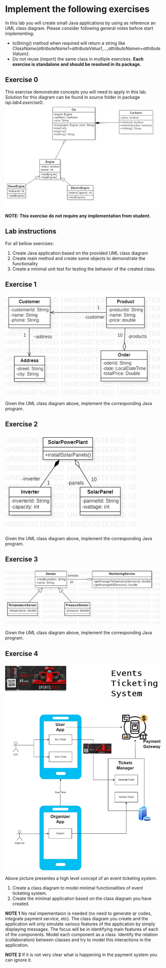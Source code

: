 # Implement the following exercises

In this lab you will create small Java applications by using as reference an UML class diagram. Please consider following general notes before start implementing:
- toString() method when required will return a string like *ClassName{attributeName1=attributeValue1,...,attributeNamen=attributeValuen}*.
- Do not reuse (import) the same class in multiple exercises. **Each exercise is standalone and should be resolved in its package.**

## Exercise 0

This exercise demonstrate concepts you will need to apply in this lab. Solution for this diagram can be found in source folder in package *isp.lab4.exercise0*.
![Exercise 1 image](docs/ex0.jpg)

**NOTE: This exercise do not require any implementation from student.**

## Lab instructions

For all bellow exercises:
1. Create Java application based on the provided UML class diagram
2. Create main method and create some objects to demonstrate the functionality 
3. Create a minimal unit test for testing the behavior of the created class.

## Exercise 1
![Exercise 1 image](docs/Ex1.jpg)

Given the UML class diagram above, implement the corresponding Java program.


## Exercise 2
![Exercise 2 image](docs/Ex2.jpg)

Given the UML class diagram above, implement the corresponding Java program.

## Exercise 3 
![Exercise 3 image](docs/Ex3.jpg)

Given the UML class diagram above, implement the corresponding Java program.


## Exercise 4
![Exercise 4 image](docs/tickets_app2.jpg)

Above picture presentes a high level concept of an event ticketing system. 
1. Create a class diagram to model minimal functionalities of event ticketing system. 
2. Create the minimal application based on the class diagram you have created.


**NOTE 1** No real impementaion is needed (no need to generate qr codes, integrate payment service, etc). The class diagram you create and the application will only simulate various features of the application by simply displaying messages. 
The focus will be in identifying main features of each of the components. Model each component as a class. Identify the relation (collaboration) between classes and try to model this interactions in the application.


**NOTE 2** If it is not very clear what is happening in the payment system you can ignore it.